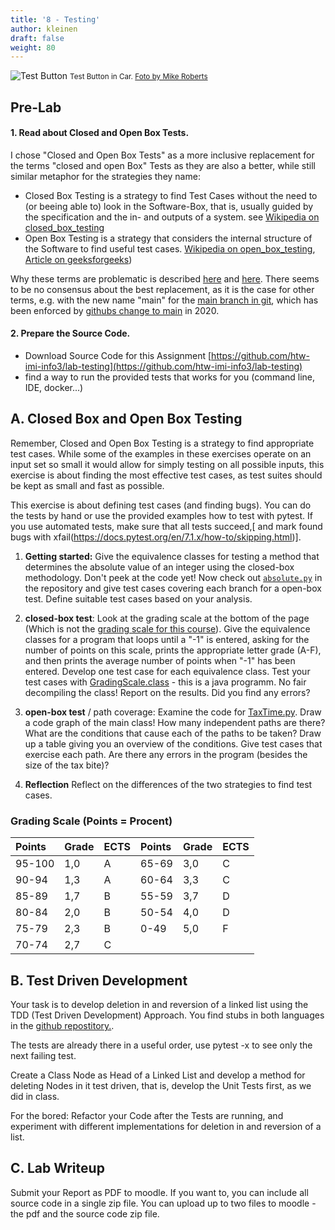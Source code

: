 ```yaml
---
title: '8 - Testing'
author: kleinen
draft: false
weight: 80
---
```

![Test Button](../images/test-button.jpg)
<small class = "float-right">Test Button in Car. [Foto by Mike Roberts](https://www.flickr.com/photos/cosmic_spanner/3766667411)</small>

## Pre-Lab

#### 1. Read about Closed and Open Box Tests.

I chose "Closed and Open Box Tests" as a more inclusive replacement for the terms "closed and open Box" Tests as they are also a better, while still similar metaphor for the strategies they name:

- Closed Box Testing is a strategy to find Test Cases without the need to (or beeing able to) look in the Software-Box, that is, usually guided by the specification and the in- and outputs of a system. see [Wikipedia on closed_box_testing](https://en.wikipedia.org/wiki/closed_box_testing)
- Open Box Testing is a strategy that considers the internal structure of the Software to find useful test cases.  [Wikipedia on open_box_testing](https://en.wikipedia.org/wiki/open_box_testing),  [Article on geeksforgeeks](https://www.geeksforgeeks.org/software-engineering-open-box-testing/))

Why these terms are problematic is described [here](https://news.uoguelph.ca/guides/style-guide/inclusive-language/inclusive-it-language-replacement-terms/) and [here](https://www.acm.org/diversity-inclusion/words-matter).
There seems to be no consensus about the best replacement, as it is the case for other terms,  e.g. with the new name "main" for the [main branch in git](https://sfconservancy.org/news/2020/jun/23/gitbranchname/), which has been enforced by [githubs change to main](https://www.zdnet.com/article/github-to-replace-master-with-main-starting-next-month/) in 2020.


#### 2.  Prepare the Source Code.


- Download Source Code for this Assignment [https://github.com/htw-imi-info3/lab-testing](https://github.com/htw-imi-info3/lab-testing)
- find a way to run the provided tests that works for you (command line, IDE, docker...)

## A. Closed Box and Open Box Testing

Remember, Closed and Open Box Testing is a strategy to find appropriate test cases. While some of the examples in these exercises operate on an input set so small it would allow for simply testing on all possible inputs, this exercise is about finding the most effective test cases, as 
test suites should be kept as small and fast as possible.

This exercise is about defining test cases (and finding bugs). You can do the tests by hand or use the provided examples how to test with pytest. If you use automated tests, make sure that all tests succeed,[ and mark found bugs with xfail(https://docs.pytest.org/en/7.1.x/how-to/skipping.html)].

1. **Getting started:**  Give the equivalence classes for testing a method that determines the absolute value of an integer using the closed-box methodology. Don't peek at the code yet! Now check out [`absolute.py`](https://github.com/htw-imi-info3/lab-testing/blob/main/a_open_and_closed_box_tests/javasource/absolute.java) in the repository and give test cases covering each branch for a open-box test. Define suitable test cases based on your analysis.


2. **closed-box test**: Look at the grading scale at the bottom of the page (Which is not the [grading scale for this course](/studies/grading/grading-scale)). Give the   equivalence classes for a program that loops until a "-1"  is entered, asking for the number   of points on this scale, prints the appropriate letter grade (A-F), and then prints the   average number of points when "-1" has been entered. Develop one test case for each   equivalence class. Test your test cases with [GradingScale.class](https://github.com/htw-imi-info3/lab-testing/blob/main/a_open_and_closed_box_tests/GradingScale.class) - this is a java programm. No fair decompiling the class! Report on the results. Did you find any errors?


3. **open-box test** / path coverage: Examine the code for [TaxTime.py](https://github.com/htw-imi-info3/lab-testing/blob/main/a_open_and_closed_box_tests/python/tax_time.py). Draw a code graph of the main class! How many independent paths are there? What are the conditions that cause each of the paths to be taken? Draw up a table giving you an overview of the conditions. Give test cases that exercise each path. Are there any errors in the program (besides the size of the tax bite)?


4. **Reflection** Reflect on the differences of the two strategies to find test cases. 


### Grading Scale (Points = Procent)

| Points | Grade | ECTS | Points | Grade | ECTS |
|:-------|:------|:-----|:-------|:------|:-----|
| 95-100 | 1,0   | A    | 65-69  | 3,0   | C    |
| 90-94  | 1,3   | A    | 60-64  | 3,3   | C    |
| 85-89  | 1,7   | B    | 55-59  | 3,7   | D    |
| 80-84  | 2,0   | B    | 50-54  | 4,0   | D    |
| 75-79  | 2,3   | B    | 0-49   | 5,0   | F    |
| 70-74  | 2,7   | C    |        |       |      |


## B. Test Driven Development

Your task is to develop deletion in and reversion of a linked list using the TDD (Test Driven Development) Approach.  You find stubs in both languages in the [github repostitory.](https://github.com/htw-imi-info3/lab-testing/tree/main/b_test_driven_development/python).

The tests are already there in a useful order, use pytest -x to see only the next failing test.

Create a Class Node as Head of a Linked List and develop a method for deleting Nodes in it test driven, that is, develop the Unit Tests first, as we did in class.

For the bored: Refactor your Code after the Tests are running, and experiment with different implementations for deletion in and reversion of a list.


## C. Lab Writeup

Submit your Report as PDF to moodle. If you want to, you can include all source code in a single zip file. You can upload up to two files to moodle - the pdf and the source code zip file.

